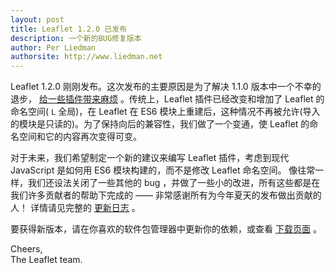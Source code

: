 ```yaml
---
layout: post
title: Leaflet 1.2.0 已发布
description: 一个新的BUG修复版本
author: Per Liedman
authorsite: http://www.liedman.net
---
```


Leaflet 1.2.0 刚刚发布。这次发布的主要原因是为了解决 1.1.0 版本中一个不幸的退步， [给一些插件带来麻烦](https://github.com/Leaflet/Leaflet/issues/5589) 。传统上，Leaflet 插件已经改变和增加了 Leaflet 的命名空间( `L` 全局)，在 Leaflet 在 ES6 模块上重建后，这种情况不再被允许(导入的模块是只读的)。为了保持向后的兼容性，我们做了一个变通，使 Leaflet 的命名空间和它的内容再次变得可变。

对于未来，我们希望制定一个新的建议来编写 Leaflet 插件，考虑到现代 JavaScript 是如何用 ES6 模块构建的，而不是修改
Leaflet 命名空间。
像往常一样，我们还设法关闭了一些其他的 bug ，并做了一些小的改进，所有这些都是在我们许多贡献者的帮助下完成的 —— 非常感谢所有为今年夏天的发布做出贡献的人！ 详情请见完整的 [更新日志](https://github.com/Leaflet/Leaflet/blob/master/CHANGELOG.md) 。

要获得新版本，请在你喜欢的软件包管理器中更新你的依赖，或查看 [下载页面](https://leafletjs.com/download.html) 。

Cheers,<br>
The Leaflet team.
